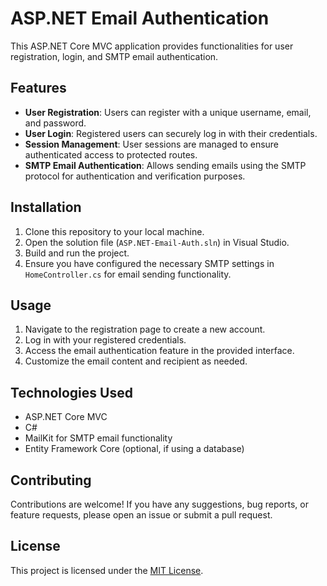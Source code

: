 # ASP.NET Email Authentication

This ASP.NET Core MVC application provides functionalities for user registration, login, and SMTP email authentication.

## Features

- **User Registration**: Users can register with a unique username, email, and password.
- **User Login**: Registered users can securely log in with their credentials.
- **Session Management**: User sessions are managed to ensure authenticated access to protected routes.
- **SMTP Email Authentication**: Allows sending emails using the SMTP protocol for authentication and verification purposes.

## Installation

1. Clone this repository to your local machine.
2. Open the solution file (`ASP.NET-Email-Auth.sln`) in Visual Studio.
3. Build and run the project.
4. Ensure you have configured the necessary SMTP settings in `HomeController.cs` for email sending functionality.

## Usage

1. Navigate to the registration page to create a new account.
2. Log in with your registered credentials.
3. Access the email authentication feature in the provided interface.
4. Customize the email content and recipient as needed.

## Technologies Used

- ASP.NET Core MVC
- C#
- MailKit for SMTP email functionality
- Entity Framework Core (optional, if using a database)

## Contributing

Contributions are welcome! If you have any suggestions, bug reports, or feature requests, please open an issue or submit a pull request.

## License

This project is licensed under the [MIT License](LICENSE).
